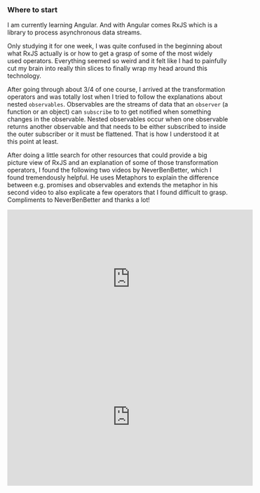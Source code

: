### Where to start

I am currently learning Angular. And with Angular comes RxJS which is a library to process asynchronous data streams.

Only studying it for one week, I was quite confused in the beginning about what RxJS actually is or how to get a grasp of some of the most widely used operators. Everything seemed so weird and it felt like I had to painfully cut my brain into really thin slices to finally wrap my head around this technology.

After going through about 3/4 of one course, I arrived at the transformation operators and was totally lost when I tried to follow the explanations about nested `observables`. Observables are the streams of data that an `observer` (a function or an object) can `subscribe` to to get notified when something changes in the observable. Nested observables occur when one observable returns another observable and that needs to be either subscribed to inside the outer subscriber or it must be flattened. That is how I understood it at this point at least.  

After doing a little search for other resources that could provide a big picture view of RxJS and an explanation of some of those transformation operators, I found the following two videos by NeverBenBetter, which I found tremendously helpful. He uses Metaphors to explain the difference between e.g. promises and observables and extends the metaphor in his second video to also explicate a few operators that I found difficult to grasp. Compliments to NeverBenBetter and thanks a lot!

<div class="blog-post-centered-video-wrapper">
<iframe width="560" height="315" src="https://www.youtube-nocookie.com/embed/GSI7iyK_ju4" title="YouTube video player" frameborder="0" allow="accelerometer; autoplay; clipboard-write; encrypted-media; gyroscope; picture-in-picture" allowfullscreen></iframe>
</div>

<div class="blog-post-centered-video-wrapper">
<iframe width="560" height="315" src="https://www.youtube-nocookie.com/embed/lM16-E-uCWc" title="YouTube video player" frameborder="0" allow="accelerometer; autoplay; clipboard-write; encrypted-media; gyroscope; picture-in-picture" allowfullscreen></iframe>
</div>